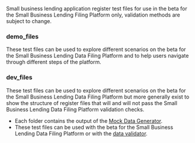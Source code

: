 Small business lending application register test files for use in the beta for the Small Business Lending Filing Platform only, validation methods are subject to change. 

### demo_files

These test files can be used to explore different scenarios on the beta for the Small Business Lending Data Filing Platform and to help users navigate through different steps of the platform. 


### dev_files

These test files can be used to explore different scenarios on the beta for the Small Business Lending Data Filing Platform but more generally exist to show the structure of register files that will and will not pass the Small Business Lending Data Filing Platform validation checks. 

- Each folder contains the output of the [Mock Data Generator](https://github.com/cfpb/regtech-mock-data-generator).
- These test files can be used with the beta for the Small Business Lending Data Filing Platform or with the [data validator](https://github.com/cfpb/regtech-data-validator).
